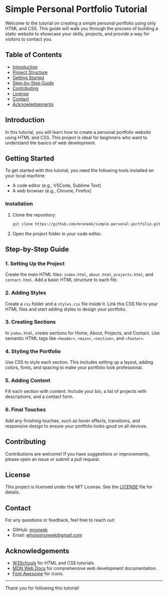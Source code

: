 # Simple Personal Portfolio Tutorial

Welcome to the tutorial on creating a simple personal portfolio using only HTML and CSS. This guide will walk you through the process of building a static website to showcase your skills, projects, and provide a way for visitors to contact you.

## Table of Contents
- [Introduction](#introduction)
- [Project Structure](#project-structure)
- [Getting Started](#getting-started)
- [Step-by-Step Guide](#step-by-step-guide)
- [Contributing](#contributing)
- [License](#license)
- [Contact](#contact)
- [Acknowledgements](#acknowledgements)

## Introduction

In this tutorial, you will learn how to create a personal portfolio website using HTML and CSS. This project is ideal for beginners who want to understand the basics of web development.


## Getting Started

To get started with this tutorial, you need the following tools installed on your local machine:
- A code editor (e.g., VSCode, Sublime Text)
- A web browser (e.g., Chrome, Firefox)

### Installation

1. Clone the repository:
    ```sh
    git clone https://github.com/mruneek/simple-personal-portfolio.git
    ```
2. Open the project folder in your code editor.

## Step-by-Step Guide

### 1. Setting Up the Project
Create the main HTML files: `index.html`, `about.html`, `projects.html`, and `contact.html`. Add a basic HTML structure to each file.

### 2. Adding Styles
Create a `css` folder and a `styles.css` file inside it. Link this CSS file to your HTML files and start adding styles to design your portfolio.

### 3. Creating Sections
In `index.html`, create sections for Home, About, Projects, and Contact. Use semantic HTML tags like `<header>`, `<main>`, `<section>`, and `<footer>`.

### 4. Styling the Portfolio
Use CSS to style each section. This includes setting up a layout, adding colors, fonts, and spacing to make your portfolio look professional.

### 5. Adding Content
Fill each section with content. Include your bio, a list of projects with descriptions, and a contact form.

### 6. Final Touches
Add any finishing touches, such as hover effects, transitions, and responsive design to ensure your portfolio looks good on all devices.

## Contributing

Contributions are welcome! If you have suggestions or improvements, please open an issue or submit a pull request.

## License

This project is licensed under the MIT License. See the [LICENSE](LICENSE) file for details.

## Contact

For any questions or feedback, feel free to reach out:
- GitHub: [mruneek](https://github.com/mruneek)
- Email: whoismruneek@gmail.com

## Acknowledgements

- [W3Schools](https://www.w3schools.com/) for HTML and CSS tutorials.
- [MDN Web Docs](https://developer.mozilla.org/) for comprehensive web development documentation.
- [Font Awesome](https://fontawesome.com/) for icons.

---

Thank you for following this tutorial!
